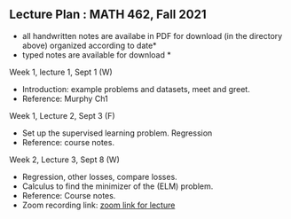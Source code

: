 ## Lecture Plan :  MATH 462, Fall 2021

* all handwritten notes are availabe in PDF for download (in the directory above) organized according to date*
* typed notes are available for download *

Week 1, lecture 1, Sept 1 (W)

- Introduction: example problems and datasets, meet and greet.
- Reference: Murphy Ch1 

Week 1, Lecture 2, Sept 3 (F)

- Set up the supervised learning problem. Regression
- Reference: course notes.


Week 2, Lecture 3, Sept 8 (W)

- Regression, other losses, compare losses.
- Calculus to find the minimizer of the (ELM) problem. 
- Reference: Course notes. 
- Zoom recording link: [zoom link for lecture](https://mcgill.zoom.us/rec/share/VKdYKjgxXbdlP9_8l3xcSKz7E2A7Z_gwyOpYjbO1n9XQ-gSIO51ITa9Ug83cjejV.ZFHqMEOCdcJpXMx0?startTime=1631109875000)


